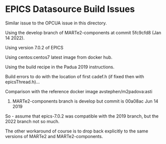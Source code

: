# EPICS Datasource Build Issues

Similar issue to the OPCUA issue in this directory.

Using the develop branch of MARTe2-components at commit 5fc9cfd8 (Jan 14 2022).

Using version 7.0.2 of EPICS

Using centos:centos7 latest image from docker hub.

Using the build recipe in the Padua 2019 instructions.

Build errors to do with the location of first cadef.h (if fixed then with epicsThread.h)...

Comparison with the reference docker image avstephen/m2padova:asti

1. MARTe2-components branch is develop but commit is 00a08ac Jun 14 2019

So - assume that epics-7.0.2 was compatible with the 2019 branch, but the 2022 branch not so much.

The other workaround of course is to drop back explicitly to the same versions of MARTe2 and MARTe2-components.
